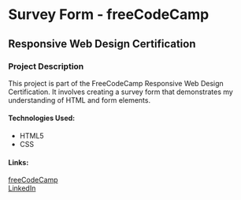 <h1>Survey Form - freeCodeCamp</h1>
<h2>Responsive Web Design Certification</h2>

<h3>Project Description</h3>
<p>This project is part of the FreeCodeCamp Responsive Web Design Certification. It involves creating a survey form that demonstrates my understanding of HTML and form elements.</p>

<h4>Technologies Used: </h4>
<ul>
  <li>HTML5</li>
  <li>CSS</li>
</ul>

<h4>Links: </h4>
<a href="https://www.freecodecamp.org/fcca663205c-a03c-4224-8de9-fc1f6d65b4b5">freeCodeCamp</a><br>
<a href="https://www.linkedin.com/in/nakka-tarun-219913225/">LinkedIn</a>
